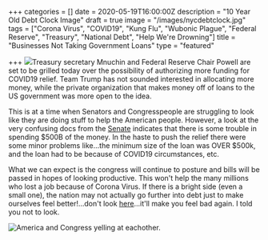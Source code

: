 +++
categories = []
date = 2020-05-19T16:00:00Z
description = "10 Year Old Debt Clock Image"
draft = true
image = "/images/nycdebtclock.jpg"
tags = ["Corona Virus", "COVID19", "Kung Flu", "Wubonic Plague", "Federal Reserve", "Treasury", "National Debt", "Help We're Drowning"]
title = "Businesses Not Taking Government Loans"
type = "featured"

+++
![](/images/nycdebtclock.jpg)Treasury secretary Mnuchin and Federal Reserve Chair Powell are set to be grilled today over the possibility of authorizing more funding for COVID19 relief.  Team Trump has not sounded interested in allocating more money, while the private organization that makes money off of loans to the US government was more open to the idea.

This is at a time when Senators and Congresspeople are struggling to look like they are doing stuff to help the American people.  However, a look at the very confusing docs from the [Senate](https://www.toomey.senate.gov/files/documents/COC%201st%20Report_05.18.2020.pdf) indicates that there is some trouble in spending $500B of the money.  In the haste to push the relief there were some minor problems like...the minimum size of the loan was OVER $500k, and the loan had to be because of COVID19 circumstances, etc.

What we can expect is the congress will continue to posture and bills will be passed in hopes of looking productive.  This won't help the many millions who lost a job because of Corona Virus.  If there is a bright side (even a small one), the nation may not actually go further into debt just to make ourselves feel better!...don't look [here](https://www.usdebtclock.org/)...it'll make you feel bad again.  I told you not to look.

![America and Congress yelling at eachother.](/images/congressdebtmeme.jpg "Show me the Money")